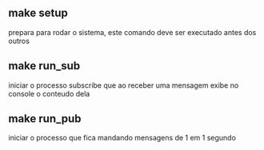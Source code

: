 ## make setup

prepara para rodar o sistema, este comando deve ser executado antes dos outros

## make run_sub

iniciar o processo subscribe que ao receber uma mensagem exibe no console o conteudo dela

## make run_pub

iniciar o processo que fica mandando mensagens de 1 em 1 segundo